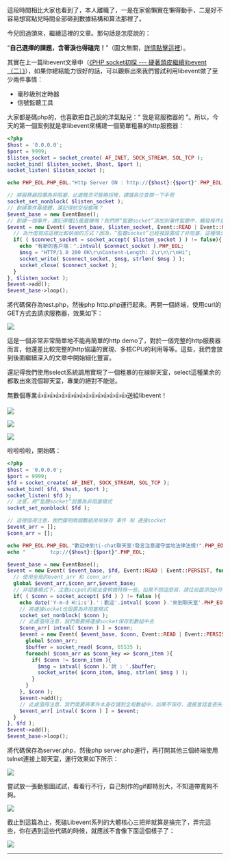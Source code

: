這段時間相比大家也看到了，本人離職了，一是在家偷懶實在懶得動手，二是好不容易想寫點兒時間全部砸到數據結構和算法那裡了。

今兒回過頭來，繼續這裡的文章。那句話是怎麼說的：

“**自己選擇的課題，含著淚也得磕完！**”（圖文無關，[詳情點擊這裡](https://tieba.baidu.com/p/3504775033?red_tag=1379561293 "詳情點擊這裡")）。



其實在上一篇libevent文章中（[《PHP socket初探 --- 硬著頭皮繼續libevent（二）》](<https://t.ti-node.com/thread/6445811931654651905> "《PHP socket初探 --- 硬著頭皮繼續libevent（二）》")），如果你總結能力很好的話，可以觀察出來我們嘗試利用libevent做了至少兩件事情：
- 毫秒級別定時器
- 信號監聽工具

大家都是碼php的，也喜歡把自己說的洋氣點兒：“ 我是寫服務器的 ”。所以，今天的第一個案例就是拿libevent來構建一個簡單粗暴的http服務器：

```php
<?php
$host = '0.0.0.0';
$port = 9999;
$listen_socket = socket_create( AF_INET, SOCK_STREAM, SOL_TCP );
socket_bind( $listen_socket, $host, $port );
socket_listen( $listen_socket );

echo PHP_EOL.PHP_EOL."Http Server ON : http://{$host}:{$port}".PHP_EOL;

// 將服務器設置為非阻塞，此處概念可能略拐彎，建議各位查閱一下手冊
socket_set_nonblock( $listen_socket );
// 創建事件基礎體，還記得航空母艦嗎？
$event_base = new EventBase();
// 創建一個事件，還記得殲15艦載機嗎？我們將“監聽socket”添加到事件監聽中，觸發條件是read，也就是說，一旦“監聽socket”上有客戶端來連接，就會觸發這裡，我們在回調函數裡來處理接受到新請求後的反應
$event = new Event( $event_base, $listen_socket, Event::READ | Event::PERSIST, function( $listen_socket ){
  // 為什麼寫成這樣比較執拗的方式？因為，“監聽socket”已經被設置成了非阻塞，這種情況下，accept是立即返回的，所以，必須通過判定accept的結果是否為true來執行後面的代碼。一些實現裡，包括workerman在內，可能是使用@符號來壓制錯誤，個人不太建議這>樣做
  if( ( $connect_socket = socket_accept( $listen_socket ) ) != false){
    echo "有新的客戶端：".intval( $connect_socket ).PHP_EOL;
    $msg = "HTTP/1.0 200 OK\r\nContent-Length: 2\r\n\r\nHi";
    socket_write( $connect_socket, $msg, strlen( $msg ) );
    socket_close( $connect_socket );
  }
}, $listen_socket );
$event->add();
$event_base->loop();

```
將代碼保存為test.php，然後php http.php運行起來。再開一個終端，使用curl的GET方式去請求服務器，效果如下：

![](http://static.ti-node.com/6402443744179650560)

這是一個非常非常簡單地不能再簡單的http demo了，對於一個完整的http服務器而言，他還差比較完整的http協議的實現、多核CPU的利用等等。這些，我們會放到後面繼續深入的文章中開始細化豐富。

還記得我們使用select系統調用實現了一個粗暴的在線聊天室，select這種業余的都敢出來混個聊天室，專業的絕對不能慫。

無數個專業👍👍👍👍👍👍👍👍👍👍👍👍👍👍👍送給libevent！

![](http://static.ti-node.com/6402446798421491713)

![](http://static.ti-node.com/6402446847486459905)

![](http://static.ti-node.com/6402446898828935169)

啦啦啦啦，開始碼：
```php
<?php
$host = '0.0.0.0';
$port = 9999;
$fd = socket_create( AF_INET, SOCK_STREAM, SOL_TCP );
socket_bind( $fd, $host, $port );
socket_listen( $fd );
// 注意，將“監聽socket”設置為非阻塞模式
socket_set_nonblock( $fd );

// 這裡值得注意，我們聲明兩個數組用來保存 事件 和 連接socket
$event_arr = []; 
$conn_arr = []; 

echo PHP_EOL.PHP_EOL."歡迎來到ti-chat聊天室!發言注意遵守當地法律法規!".PHP_EOL;
echo "        tcp://{$host}:{$port}".PHP_EOL;

$event_base = new EventBase();
$event = new Event( $event_base, $fd, Event::READ | Event::PERSIST, function( $fd ){
  // 使用全局的event_arr 和 conn_arr
  global $event_arr,$conn_arr,$event_base;
  // 非阻塞模式下，注意accpet的寫法會稍微特殊一些。如果不想這麼寫，請往前面添加@符號，不過不建議這種寫法
  if( ( $conn = socket_accept( $fd ) ) != false ){
    echo date('Y-m-d H:i:s').'：歡迎'.intval( $conn ).'來到聊天室'.PHP_EOL;
	// 將連接socket也設置為非阻塞模式
    socket_set_nonblock( $conn );
	// 此處值得注意，我們需要將連接socket保存到數組中去
    $conn_arr[ intval( $conn ) ] = $conn;
    $event = new Event( $event_base, $conn, Event::READ | Event::PERSIST, function( $conn )  { 
      global $conn_arr;
      $buffer = socket_read( $conn, 65535 );
      foreach( $conn_arr as $conn_key => $conn_item ){
        if( $conn != $conn_item ){
          $msg = intval( $conn ).'說 : '.$buffer;
          socket_write( $conn_item, $msg, strlen( $msg ) );
        }   
      }   
    }, $conn );
    $event->add();
	// 此處值得注意，我們需要將事件本身存儲到全局數組中，如果不保存，連接會話會丟失，也就是說服務端和客戶端將無法保持持久會話
    $event_arr[ intval( $conn ) ] = $event;
  }
}, $fd );
$event->add();
$event_base->loop();
```
將代碼保存為server.php，然後php server.php運行，再打開其他三個終端使用telnet連接上聊天室，運行效果如下所示：

![](http://static.ti-node.com/6402456852096876545)

嘗試放一張動態圖試試，看看行不行，自己制作的gif都特別大，不知道帶寬夠不夠。

![](http://static.ti-node.com/6402456852096876545.gif)

截止到這篇為止，死磕Libevent系列的大體核心三把斧就算是掄完了，弄完這些，你在遇到這些代碼的時候，就應該不會像下面這個樣子了：

![](http://static.ti-node.com/6402456852096876549.gif)

----
